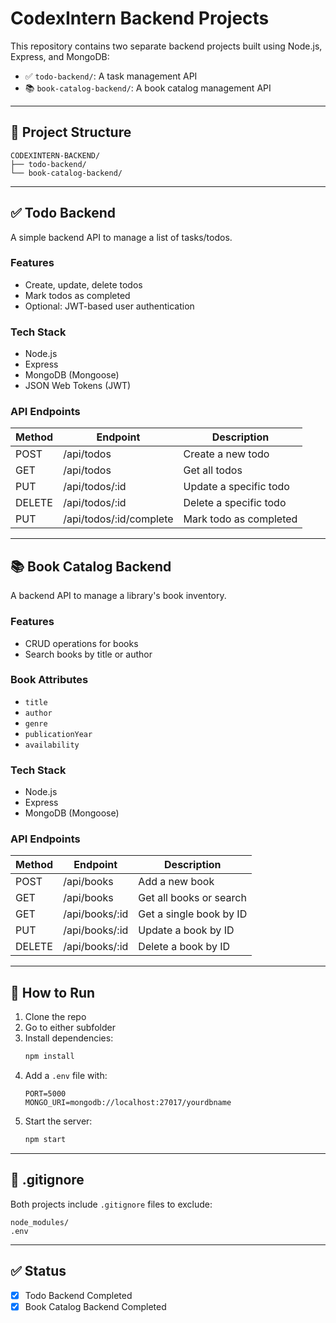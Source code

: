 # CodexIntern Backend Projects

This repository contains two separate backend projects built using Node.js, Express, and MongoDB:

- ✅ `todo-backend/`: A task management API
- 📚 `book-catalog-backend/`: A book catalog management API

---

## 📂 Project Structure

```
CODEXINTERN-BACKEND/
├── todo-backend/
└── book-catalog-backend/
```

---

## ✅ Todo Backend

A simple backend API to manage a list of tasks/todos.

### Features

- Create, update, delete todos
- Mark todos as completed
- Optional: JWT-based user authentication

### Tech Stack

- Node.js
- Express
- MongoDB (Mongoose)
- JSON Web Tokens (JWT)

### API Endpoints

| Method | Endpoint         | Description               |
|--------|------------------|---------------------------|
| POST   | /api/todos       | Create a new todo         |
| GET    | /api/todos       | Get all todos             |
| PUT    | /api/todos/:id   | Update a specific todo    |
| DELETE | /api/todos/:id   | Delete a specific todo    |
| PUT    | /api/todos/:id/complete | Mark todo as completed |

---

## 📚 Book Catalog Backend

A backend API to manage a library's book inventory.

### Features

- CRUD operations for books
- Search books by title or author

### Book Attributes

- `title`
- `author`
- `genre`
- `publicationYear`
- `availability`

### Tech Stack

- Node.js
- Express
- MongoDB (Mongoose)

### API Endpoints

| Method | Endpoint         | Description                       |
|--------|------------------|-----------------------------------|
| POST   | /api/books       | Add a new book                    |
| GET    | /api/books       | Get all books or search           |
| GET    | /api/books/:id   | Get a single book by ID           |
| PUT    | /api/books/:id   | Update a book by ID               |
| DELETE | /api/books/:id   | Delete a book by ID               |

---

## 🚀 How to Run

1. Clone the repo
2. Go to either subfolder
3. Install dependencies:
   ```bash
   npm install
   ```
4. Add a `.env` file with:
   ```
   PORT=5000
   MONGO_URI=mongodb://localhost:27017/yourdbname
   ```
5. Start the server:
   ```bash
   npm start
   ```

---

## 📂 .gitignore

Both projects include `.gitignore` files to exclude:

```
node_modules/
.env
```

---

## ✅ Status

- [x] Todo Backend Completed
- [x] Book Catalog Backend Completed
